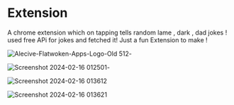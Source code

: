 # Extension
A chrome extension which on tapping tells random lame , dark , dad jokes ! 
used free APi for jokes and fetched it! 
Just a fun Extension to make ! 

![Alecive-Flatwoken-Apps-Logo-Old 512](https://github.com/Shashwat0227/Extension/assets/98209486/abe55f2c-5ab6-4c6c-8b87-c6e8085c49b2)-


![Screenshot 2024-02-16 012501](https://github.com/Shashwat0227/Extension/assets/98209486/79f6e69b-179d-41bd-b079-9875a17dcbb8)-  


![Screenshot 2024-02-16 013612](https://github.com/Shashwat0227/RandomJokesExtension/assets/98209486/b3d4a725-fb7e-4197-a6d0-bbee546c86bd)



![Screenshot 2024-02-16 013621](https://github.com/Shashwat0227/RandomJokesExtension/assets/98209486/ce61e74b-c819-4393-b964-bce6994617ac)
